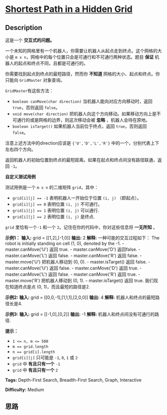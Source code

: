 # [Shortest Path in a Hidden Grid][title]

## Description

这是一个 **交互式的问题。**

一个未知的网格里有一个机器人，你需要让机器人从起点走到终点。这个网格的大小是 `m x n`，网格中的每个位置只会是可通行和不可通行两种状态。题目
**保证** 机器人的起点和终点不同，且都是可通行的。

你需要找到起点到终点的最短路径，然而你 **不知道** 网格的大小、起点和终点。你只能向 `GridMaster` 对象查询。

`GridMaster`有这些方法：

  * `boolean canMove(char direction)` 当机器人能向对应方向移动时，返回 `true`，否则返回 `false`。
  * `void move(char direction)` 把机器人向这个方向移动。如果移动方向上是不可通行的或是网格的边界，则这次移动会被 **忽略** ，机器人会待在原地。
  * `boolean isTarget()` 如果机器人当前位于终点，返回 `true`，否则返回 `false`。

注意上述方法中的direction应该是 `{'U','D','L','R'}` 中的一个，分别代表上下左右四个方向。

返回机器人的初始位置到终点的最短距离。如果在起点和终点间没有路径联通，返回 `-1`。

**自定义测试用例**

测试用例是一个 `m x n` 的二维矩阵 `grid`，其中：

  * `grid[i][j] == -1` 表明机器人一开始位于位置 `(i, j)` （即起点）。
  * `grid[i][j] == 0` 表明位置 `(i, j)` 不可通行。
  * `grid[i][j] == 1` 表明位置 `(i, j)` 可以通行.
  * `grid[i][j] == 2` 表明位置 `(i, j)` 是终点.

`grid` 里恰有一个`-1` 和一个 `2`。记住在你的代码中，你对这些信息将 **一无所知** 。

**示例1：**
            **输入:** grid = [[1,2],[-1,0]]    **输出:** 2    **解释:** 一种可能的交互过程如下：    The robot is initially standing on cell (1, 0), denoted by the -1.    - master.canMove('U') 返回 true.    - master.canMove('D') 返回false.    - master.canMove('L') 返回 false.    - master.canMove('R') 返回 false.    - master.move('U') 把机器人移动到 (0, 0).    - master.isTarget() 返回 false.    - master.canMove('U') 返回 false.    - master.canMove('D') 返回 true.    - master.canMove('L') 返回 false.    - master.canMove('R') 返回 true.    - master.move('R') 把机器人移动到 (0, 1).    - master.isTarget() 返回 true.     我们现在知道终点是点 (0, 1)，而且最短的路径是2.    

**示例2:**
            **输入:** grid = [[0,0,-1],[1,1,1],[2,0,0]]    **输出:** 4    **解释:** 机器人和终点的最短路径长是4.

**示例3:**
            **输入:** grid = [[-1,0],[0,2]]    **输出:** -1    **解释:** 机器人和终点间没有可通行的路径.

**提示：**

  * `1 <= n, m <= 500`
  * `m == grid.length`
  * `n == grid[i].length`
  * `grid[i][j]` 只可能是 `-1`, `0`, `1` 或 `2`
  * `grid` 中 **有且只有一个** `-1`
  * `grid` 中 **有且只有一个** `2`


**Tags:** Depth-First Search, Breadth-First Search, Graph, Interactive

**Difficulty:** Medium

## 思路

[title]: https://leetcode-cn.com/problems/shortest-path-in-a-hidden-grid
